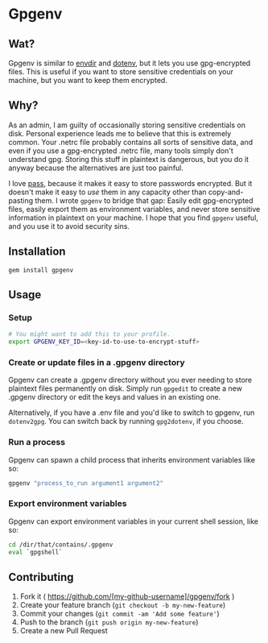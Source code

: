 # Gpgenv

## Wat?
Gpgenv is similar to [envdir](http://cr.yp.to/daemontools/envdir.html) and [dotenv](https://github.com/bkeepers/dotenv), but it lets you use gpg-encrypted files. This is useful if you want to store sensitive credentials on your machine, but you want to 
keep them encrypted. 

## Why?
As an admin, I am guilty of occasionally storing sensitive credentials on disk. Personal experience leads me to believe that this is
extremely common. Your .netrc file probably contains all sorts of sensitive data, and even if you use a gpg-encrypted .netrc file, many tools simply don't understand gpg. Storing this stuff in plaintext is dangerous, but you do it anyway because the alternatives are just too painful.

I love [pass](http://www.passwordstore.org/), because it makes it easy to store passwords encrypted. But it doesn't make it easy to *use* 
them in any capacity other than copy-and-pasting them. I wrote `gpgenv` to bridge that gap: Easily edit gpg-encrypted files, easily
export them as environment variables, and never store sensitive information in plaintext on your machine. 
I hope that you find `gpgenv` useful, and you use it to avoid security sins.

## Installation
```gem install gpgenv```

## Usage

### Setup
```bash
# You might want to add this to your profile.
export GPGENV_KEY_ID=<key-id-to-use-to-encrypt-stuff>
```

### Create or update files in a .gpgenv directory

Gpgenv can create a .gpgenv directory without you ever needing to store plaintext 
files permanently on disk. Simply run `gpgedit` to create a new .gpgenv 
directory or edit the keys and values in an existing one.

Alternatively, if you have a .env file and you'd like to switch to gpgenv, run
`dotenv2gpg`. You can switch back by running `gpg2dotenv`, if you choose.

### Run a process
Gpgenv can spawn a child process that inherits environment variables like so:
```bash
gpgenv "process_to_run argument1 argument2"
```

### Export environment variables
Gpgenv can export environment variables in your current shell session, like so:
```bash
cd /dir/that/contains/.gpgenv
eval `gpgshell`
```

## Contributing

1. Fork it ( https://github.com/[my-github-username]/gpgenv/fork )
2. Create your feature branch (`git checkout -b my-new-feature`)
3. Commit your changes (`git commit -am 'Add some feature'`)
4. Push to the branch (`git push origin my-new-feature`)
5. Create a new Pull Request
